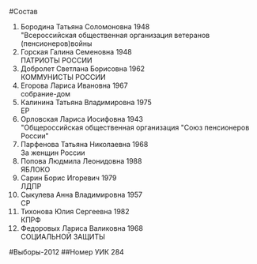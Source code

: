 #Состав
1. Бородина Татьяна Соломоновна 1948   
    "Всероссийская общественная организация ветеранов (пенсионеров)войны
2. Горская Галина Семеновна 1948   
    ПАТРИОТЫ РОССИИ
3. Добролет Светлана Борисовна 1962   
    КОММУНИСТЫ РОССИИ
4. Егорова Лариса Ивановна 1967   
    собрание-дом
5. Калинина Татьяна Владимировна 1975   
    ЕР
6. Орловская Лариса Иосифовна 1943   
    "Общероссийская общественная организация "Союз пенсионеров России"
7. Парфенова Татьяна Николаевна 1968   
    За женщин России
8. Попова Людмила Леонидовна 1988   
    ЯБЛОКО
9. Сарин Борис Игоревич 1979   
    ЛДПР
10. Сыкулева Анна Владимировна 1957   
    СР
11. Тихонова Юлия Сергеевна 1982   
    КПРФ
12. Федоровых Лариса Валиковна 1968   
    СОЦИАЛЬНОЙ ЗАЩИТЫ

#Выборы-2012
##Номер УИК
284